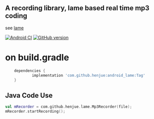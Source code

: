 ## A recording library, lame based real time mp3 coding
see [lame](http://lame.sourceforge.net/)

[![Android CI](https://github.com/henjue/android_lame/actions/workflows/main.yml/badge.svg)](https://github.com/henjue/android_lame/actions/workflows/main.yml)
[![GitHub version](https://badge.fury.io/gh/henjue%2Fandroid_lame.svg)](https://badge.fury.io/gh/henjue%2Fandroid_lame)


# on build.gradle
```gradle
	dependencies {
	        implementation 'com.github.henjue:android_lame:Tag'
	}
```
## Java Code Use
```kotlin
val mRecorder = com.github.henjue.lame.Mp3Recorder(file);
mRecorder.startRecording();
```
